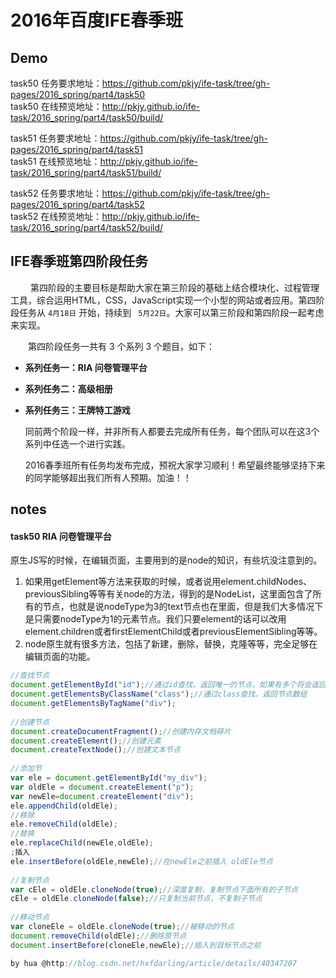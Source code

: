 # 2016年百度IFE春季班
## Demo 
task50 任务要求地址：<https://github.com/pkjy/ife-task/tree/gh-pages/2016_spring/part4/task50><br>
task50 在线预览地址：<http://pkjy.github.io/ife-task/2016_spring/part4/task50/build/>

task51 任务要求地址：<https://github.com/pkjy/ife-task/tree/gh-pages/2016_spring/part4/task51><br>
task51 在线预览地址：<http://pkjy.github.io/ife-task/2016_spring/part4/task51/build/>

task52 任务要求地址：<https://github.com/pkjy/ife-task/tree/gh-pages/2016_spring/part4/task52><br>
task52 在线预览地址：<http://pkjy.github.io/ife-task/2016_spring/part4/task52/build/>

## IFE春季班第四阶段任务 

　　 第四阶段的主要目标是帮助大家在第三阶段的基础上结合模块化、过程管理工具，综合运用HTML，CSS，JavaScript实现一个小型的网站或者应用。第四阶段任务从 `4月18日` 开始，持续到 ` 5月22日`。大家可以第三阶段和第四阶段一起考虑来实现。

　　第四阶段任务一共有 3 个系列 3 个题目，如下：
* **系列任务一：RIA 问卷管理平台**

* **系列任务二：高级相册**

* **系列任务三：王牌特工游戏**



    同前两个阶段一样，并非所有人都要去完成所有任务，每个团队可以在这3个系列中任选一个进行实践。

    2016春季班所有任务均发布完成，预祝大家学习顺利！希望最终能够坚持下来的同学能够超出我们所有人预期。加油！！

## notes

#### task50 RIA 问卷管理平台
原生JS写的时候，在编辑页面，主要用到的是node的知识，有些坑没注意到的。
1. 如果用getElement等方法来获取的时候，或者说用element.childNodes、previousSibling等等有关node的方法，得到的是NodeList，这里面包含了所有的节点，也就是说nodeType为3的text节点也在里面，但是我们大多情况下是只需要nodeType为1的元素节点。我们只要element的话可以改用element.children或者firstElementChild或者previousElementSibling等等。
2. node原生就有很多方法，包括了新建，删除，替换，克隆等等，完全足够在编辑页面的功能。
```javascript
//查找节点  
document.getElementById("id");//通过id查找，返回唯一的节点，如果有多个将会返回第一个，在IE6、7中有个bug，会返回name值相同的元素，所有要做一个兼容  
document.getElementsByClassName("class");//通过class查找，返回节点数组  
document.getElementsByTagName("div");  
  
//创建节点  
document.createDocumentFragment();//创建内存文档碎片  
document.createElement();//创建元素  
document.createTextNode();//创建文本节点  
  
//添加节  
var ele = document.getElementById("my_div");  
var oldEle = document.createElement("p");  
var newEle=document.createElement("div");  
ele.appendChild(oldEle);  
//移除  
ele.removeChild(oldEle);  
//替换  
ele.replaceChild(newEle,oldEle);  
;插入  
ele.insertBefore(oldEle,newEle);//在newEle之前插入 oldEle节点  
  
//复制节点  
var cEle = oldEle.cloneNode(true);//深度复制，复制节点下面所有的子节点  
cEle = oldEle.cloneNode(false);//只复制当前节点，不复制子节点  
  
//移动节点  
var cloneEle = oldEle.cloneNode(true);//被移动的节点  
document.removeChild(oldEle);//删除原节点  
document.insertBefore(cloneEle,newEle);//插入到目标节点之前 

by hua @http://blog.csdn.net/hxfdarling/article/details/40347207
```
